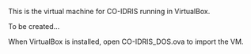 This is the virtual machine for CO-IDRIS running in VirtualBox.

To be created...

When VirtualBox is installed, open CO-IDRIS_DOS.ova to import the VM.
